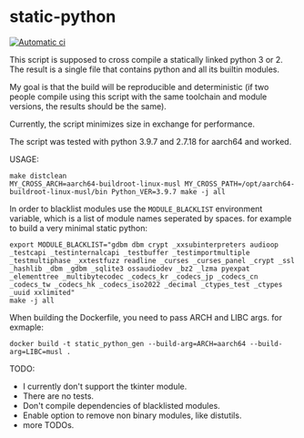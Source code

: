 # static-python

[![Automatic ci](https://github.com/sagimor6/static-python/actions/workflows/automatic.yml/badge.svg?branch=master&event=push)](https://github.com/sagimor6/static-python/actions/workflows/automatic.yml)

This script is supposed to cross compile a statically linked python 3 or 2.
The result is a single file that contains python and all its builtin modules.

My goal is that the build will be reproducible and deterministic
(if two people compile using this script with the same toolchain and module versions, the results should be the same).

Currently, the script minimizes size in exchange for performance.

The script was tested with python 3.9.7 and 2.7.18 for aarch64 and worked.

USAGE:
```
make distclean
MY_CROSS_ARCH=aarch64-buildroot-linux-musl MY_CROSS_PATH=/opt/aarch64-buildroot-linux-musl/bin Python_VER=3.9.7 make -j all
```

In order to blacklist modules use the ``MODULE_BLACKLIST`` environment variable, which is a list of module names seperated by spaces.
for example to build a very minimal static python:
```
export MODULE_BLACKLIST="gdbm dbm crypt _xxsubinterpreters audioop _testcapi _testinternalcapi _testbuffer _testimportmultiple _testmultiphase _xxtestfuzz readline _curses _curses_panel _crypt _ssl _hashlib _dbm _gdbm _sqlite3 ossaudiodev _bz2 _lzma pyexpat _elementtree _multibytecodec _codecs_kr _codecs_jp _codecs_cn _codecs_tw _codecs_hk _codecs_iso2022 _decimal _ctypes_test _ctypes _uuid xxlimited"
make -j all
```

When building the Dockerfile, you need to pass ARCH and LIBC args. for exmaple:
```
docker build -t static_python_gen --build-arg=ARCH=aarch64 --build-arg=LIBC=musl .
```

TODO:
- I currently don't support the tkinter module.
- There are no tests.
- Don't compile dependencies of blacklisted modules.
- Enable option to remove non binary modules, like distutils.
- more TODOs.

